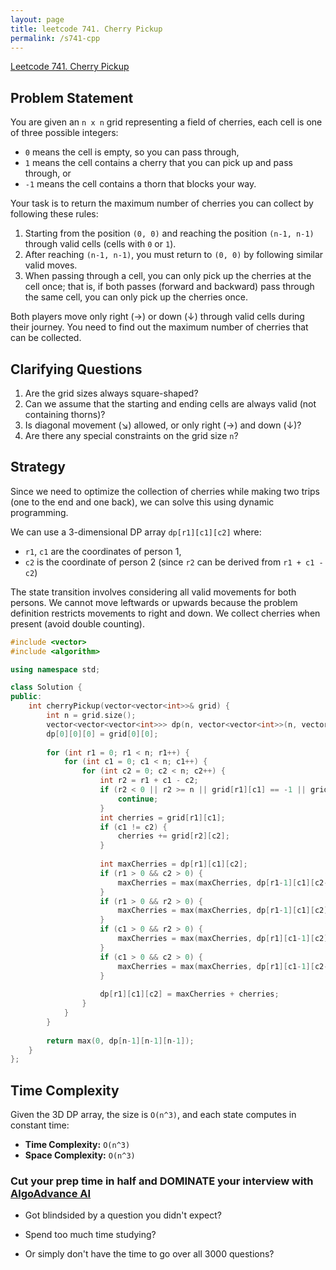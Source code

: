 ```yaml
---
layout: page
title: leetcode 741. Cherry Pickup
permalink: /s741-cpp
---
```

[Leetcode 741. Cherry Pickup](https://algoadvance.github.io/algoadvance/l741)
## Problem Statement

You are given an `n x n` grid representing a field of cherries, each cell is one of three possible integers:
- `0` means the cell is empty, so you can pass through,
- `1` means the cell contains a cherry that you can pick up and pass through, or
- `-1` means the cell contains a thorn that blocks your way.

Your task is to return the maximum number of cherries you can collect by following these rules:
1. Starting from the position `(0, 0)` and reaching the position `(n-1, n-1)` through valid cells (cells with `0` or `1`).
2. After reaching `(n-1, n-1)`, you must return to `(0, 0)` by following similar valid moves.
3. When passing through a cell, you can only pick up the cherries at the cell once; that is, if both passes (forward and backward) pass through the same cell, you can only pick up the cherries once.

Both players move only right (→) or down (↓) through valid cells during their journey. You need to find out the maximum number of cherries that can be collected.

## Clarifying Questions

1. Are the grid sizes always square-shaped?
2. Can we assume that the starting and ending cells are always valid (not containing thorns)?
3. Is diagonal movement (↘) allowed, or only right (→) and down (↓)?
4. Are there any special constraints on the grid size `n`?

## Strategy

Since we need to optimize the collection of cherries while making two trips (one to the end and one back), we can solve this using dynamic programming.

We can use a 3-dimensional DP array `dp[r1][c1][c2]` where:
- `r1`, `c1` are the coordinates of person 1,
- `c2` is the coordinate of person 2 (since `r2` can be derived from `r1 + c1 - c2`)

The state transition involves considering all valid movements for both persons. We cannot move leftwards or upwards because the problem definition restricts movements to right and down. We collect cherries when present (avoid double counting).

```cpp
#include <vector>
#include <algorithm>

using namespace std;

class Solution {
public:
    int cherryPickup(vector<vector<int>>& grid) {
        int n = grid.size();
        vector<vector<vector<int>>> dp(n, vector<vector<int>>(n, vector<int>(n, INT_MIN)));
        dp[0][0][0] = grid[0][0];
        
        for (int r1 = 0; r1 < n; r1++) {
            for (int c1 = 0; c1 < n; c1++) {
                for (int c2 = 0; c2 < n; c2++) {
                    int r2 = r1 + c1 - c2;
                    if (r2 < 0 || r2 >= n || grid[r1][c1] == -1 || grid[r2][c2] == -1) {
                        continue;
                    }
                    int cherries = grid[r1][c1];
                    if (c1 != c2) {
                        cherries += grid[r2][c2];
                    }
                    
                    int maxCherries = dp[r1][c1][c2];
                    if (r1 > 0 && c2 > 0) {
                        maxCherries = max(maxCherries, dp[r1-1][c1][c2-1]);
                    }
                    if (r1 > 0 && r2 > 0) {
                        maxCherries = max(maxCherries, dp[r1-1][c1][c2]);
                    }
                    if (c1 > 0 && r2 > 0) {
                        maxCherries = max(maxCherries, dp[r1][c1-1][c2]);
                    }
                    if (c1 > 0 && c2 > 0) {
                        maxCherries = max(maxCherries, dp[r1][c1-1][c2-1]);
                    }
                    
                    dp[r1][c1][c2] = maxCherries + cherries;
                }
            }
        }
        
        return max(0, dp[n-1][n-1][n-1]);
    }
};
```

## Time Complexity

Given the 3D DP array, the size is `O(n^3)`, and each state computes in constant time:

- **Time Complexity:** `O(n^3)`
- **Space Complexity:** `O(n^3)`


### Cut your prep time in half and DOMINATE your interview with [AlgoAdvance AI](https://algoAdvance.com)

- Got blindsided by a question you didn't expect?

- Spend too much time studying?

- Or simply don't have the time to go over all 3000 questions?

